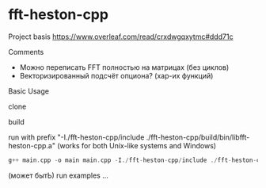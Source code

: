 # fft-heston-cpp

Project basis
https://www.overleaf.com/read/crxdwgqxytmc#ddd71c

Comments
- Можно переписать FFT полностью на матрицах (без циклов)
- Векторизированный подсчёт опциона? (хар-их функций)

Basic Usage

clone

build

run with prefix "-I./fft-heston-cpp/include ./fft-heston-cpp/build/bin/libfft-heston-cpp.a" (works for both Unix-like systems and Windows)
```cpp
g++ main.cpp -o main main.cpp -I./fft-heston-cpp/include ./fft-heston-cpp/build/bin/libfft-heston-cpp.a
```

(может бытЬ) run examples ...